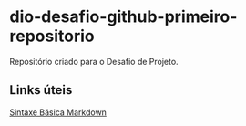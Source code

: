 # dio-desafio-github-primeiro-repositorio
Repositório criado para o Desafio de Projeto.

## Links úteis
[Sintaxe Básica Markdown](https://markdownguide.org/basic-syntax/)
